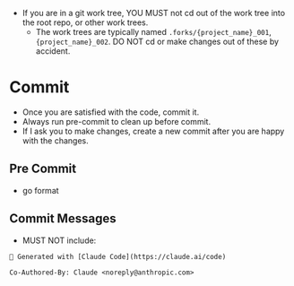 - If you are in a git work tree, YOU MUST not cd out of the work tree into the root repo, or other work trees.
  - The work trees are typically named `.forks/{project_name}_001`, `{project_name}_002`. DO NOT cd or make changes out of these by accident.

# Commit

- Once you are satisfied with the code, commit it.
- Always run pre-commit to clean up before commit.
- If I ask you to make changes, create a new commit after you are happy with the changes.

## Pre Commit

- go format

## Commit Messages

- MUST NOT include:

```
🤖 Generated with [Claude Code](https://claude.ai/code)

Co-Authored-By: Claude <noreply@anthropic.com>
```
